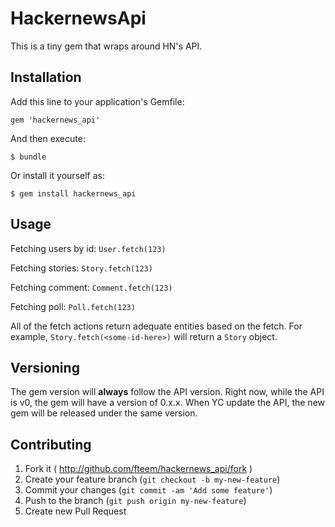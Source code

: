 # HackernewsApi

This is a tiny gem that wraps around HN's API.

## Installation

Add this line to your application's Gemfile:

    gem 'hackernews_api'

And then execute:

    $ bundle

Or install it yourself as:

    $ gem install hackernews_api

## Usage

Fetching users by id:
```User.fetch(123)```


Fetching stories:
```Story.fetch(123)```


Fetching comment:
```Comment.fetch(123)```


Fetching poll:
```Poll.fetch(123)```

All of the fetch actions return adequate entities based on the fetch.
For example, ```Story.fetch(<some-id-here>)``` will return a ```Story``` object.

## Versioning
The gem version will **always** follow the API version. Right now, while the API is v0, the gem will have a version of 0.x.x.
When YC update the API, the new gem will be released under the same version.

## Contributing

1. Fork it ( http://github.com/fteem/hackernews_api/fork )
2. Create your feature branch (`git checkout -b my-new-feature`)
3. Commit your changes (`git commit -am 'Add some feature'`)
4. Push to the branch (`git push origin my-new-feature`)
5. Create new Pull Request
